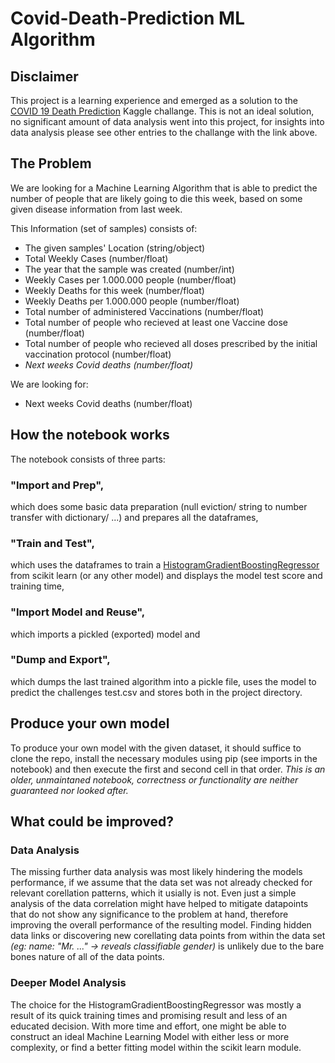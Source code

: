 # Covid-Death-Prediction ML Algorithm

## Disclaimer
This project is a learning experience and emerged as a solution to the [COVID 19 Death Prediction](https://www.kaggle.com/competitions/Covid19-Death-Predictions/overview) Kaggle challange. This is not an ideal solution, no significant amount of data analysis went into this project, for insights into data analysis please see other entries to the challange with the link above.

## The Problem
We are looking for a Machine Learning Algorithm that is able to predict the number of people that are likely going to die this week, based on some given disease information from last week. 

This Information (set of samples) consists of:
- The given samples' Location (string/object)
- Total Weekly Cases (number/float)
- The year that the sample was created (number/int)
- Weekly Cases per 1.000.000 people (number/float)
- Weekly Deaths for this week (number/float)
- Weekly Deaths per 1.000.000 people (number/float)
- Total number of administered Vaccinations (number/float)
- Total number of people who recieved at least one Vaccine dose (number/float)
- Total number of people who recieved all doses prescribed by the initial vaccination protocol (number/float)
- <i>Next weeks Covid deaths (number/float)</i>

We are looking for:
- Next weeks Covid deaths (number/float)

## How the notebook works
The notebook consists of three parts:

### "Import and Prep",
which does some basic data preparation (null eviction/ string to number transfer with dictionary/ ...) and prepares all the dataframes, 

### "Train and Test", 
which uses the dataframes to train a [HistogramGradientBoostingRegressor](https://scikit-learn.org/stable/modules/generated/sklearn.ensemble.HistGradientBoostingRegressor.html) from scikit learn (or any other model) and displays the model test score and training time, 

### "Import Model and Reuse", 
which imports a pickled (exported) model and 

### "Dump and Export", 

which dumps the last trained algorithm into a pickle file, uses the model to predict the challenges test.csv and stores both in the project directory.

## Produce your own model
To produce your own model with the given dataset, it should suffice to clone the repo, install the necessary modules using pip (see imports in the notebook) and then execute the first and second cell in that order. <i>This is an older, unmaintaned notebook, correctness or functionality are neither guaranteed nor looked after.</i>

## What could be improved?

### Data Analysis
The missing further data analysis was most likely hindering the models performance, if we assume that the data set was not already checked for relevant corellation patterns, which it usially is not. Even just a simple analysis of the data correlation might have helped to mitigate datapoints that do not show any significance to the problem at hand, therefore improving the overall performance of the resulting model. Finding hidden data links or discovering new corellating data points from within the data set <i>(eg: name: "Mr. ..." -> reveals classifiable gender)</i> is unlikely due to the bare bones nature of all of the data points.

### Deeper Model Analysis
The choice for the HistogramGradientBoostingRegressor was mostly a result of its quick training times and promising result and less of an educated decision. With more time and effort, one might be able to construct an ideal Machine Learning Model with either less or more complexity, or find a better fitting model within the scikit learn module.